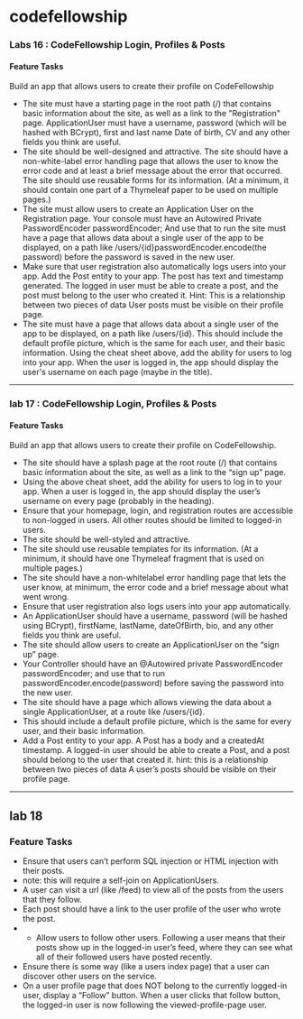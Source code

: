 # codefellowship
### Labs 16 : CodeFellowship Login, Profiles & Posts
#### Feature Tasks

Build an app that allows users to create their profile on CodeFellowship
- The site must have a starting page in the root path (/) that contains basic information about the site, as well as a link to the "Registration" page. ApplicationUser must have a username, password (which will be hashed with BCrypt), first and last name Date of birth, CV and any other fields you think are useful.
- The site should be well-designed and attractive. The site should have a non-white-label error handling page that allows the user to know the error code and at least a brief message about the error that occurred.
  The site should use reusable forms for its information. (At a minimum, it should contain one part of a Thymeleaf paper to be used on multiple pages.)
- The site must allow users to create an Application User on the Registration page.
  Your console must have an Autowired Private PasswordEncoder passwordEncoder; And use that to run the site must have a page that allows data about a single user of the app to be displayed, on a path like /users/{id}passwordEncoder.encode(the password) before the password is saved in the new user.
- Make sure that user registration also automatically logs users into your app.
  Add the Post entity to your app.
  The post has text and timestamp generated.
  The logged in user must be able to create a post, and the post must belong to the user who created it.
  Hint: This is a relationship between two pieces of data
  User posts must be visible on their profile page.
- The site must have a page that allows data about a single user of the app to be displayed, on a path like /users/{id}.
  This should include the default profile picture, which is the same for each user, and their basic information.
  Using the cheat sheet above, add the ability for users to log into your app.
  When the user is logged in, the app should display the user's username on each page (maybe in the title).
-----------------------------------------------------------------------------------------------


### lab 17 : CodeFellowship Login, Profiles & Posts
#### Feature Tasks
Build an app that allows users to create their profile on CodeFellowship.
- The site should have a splash page at the root route (/) that contains basic information about the site, as well as a link to the “sign up” page.
- Using the above cheat sheet, add the ability for users to log in to your app.
  When a user is logged in, the app should display the user’s username on every page (probably in the heading).
- Ensure that your homepage, login, and registration routes are accessible to non-logged in users. All other routes should be limited to logged-in users.
- The site should be well-styled and attractive.
- The site should use reusable templates for its information. (At a minimum, it should have one Thymeleaf fragment that is used on multiple pages.)
- The site should have a non-whitelabel error handling page that lets the user know, at minimum, the error code and a brief message about what went wrong.
- Ensure that user registration also logs users into your app automatically.
- An ApplicationUser should have a username, password (will be hashed using BCrypt), firstName, lastName, dateOfBirth, bio, and any other fields you think are useful.
- The site should allow users to create an ApplicationUser on the “sign up” page.
- Your Controller should have an @Autowired private PasswordEncoder passwordEncoder; and use that to run passwordEncoder.encode(password) before saving the password into the new user.
- The site should have a page which allows viewing the data about a single ApplicationUser, at a route like /users/{id}.
- This should include a default profile picture, which is the same for every user, and their basic information.
- Add a Post entity to your app.
    A Post has a body and a createdAt timestamp.
    A logged-in user should be able to create a Post, and a post should belong to the user that created it.
    hint: this is a relationship between two pieces of data
    A user’s posts should be visible on their profile page.
- -----------------------------------------------------------------------------
## lab 18
### Feature Tasks
- Ensure that users can’t perform SQL injection or HTML injection with their posts.
- note: this will require a self-join on ApplicationUsers.
- A user can visit a url (like /feed) to view all of the posts from the users that they follow.
- Each post should have a link to the user profile of the user who wrote the post.
- - Allow users to follow other users. Following a user means that their posts show up in the logged-in user’s feed, where they can see what all of their followed users have posted recently.
- Ensure there is some way (like a users index page) that a user can discover other users on the service.
- On a user profile page that does NOT belong to the currently logged-in user, display a “Follow” button. When a user clicks that follow button, the logged-in user is now following the viewed-profile-page user.